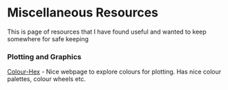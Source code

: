 # Miscellaneous Resources

This is page of resources that I have found useful and wanted to keep somewhere for safe keeping 

### Plotting and Graphics 
[Colour-Hex](https://www.color-hex.com) - Nice webpage to explore colours for plotting. Has nice colour palettes, colour wheels etc.
